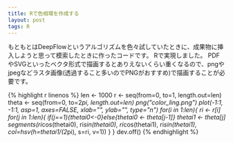 ```yaml
---
title: Rで色相環を作成する
layout: post
tags: R
---
```


もともとはDeepFlowというアルゴリズムを色々試していたときに、成果物に挿入しようと思って模索したときに作ったコードです。
Rで実現しました。
PDFやSVGといったベクタ形式で描画するとありえないくらい重くなるので、pngやjpegなどラスタ画像(透過すること多いのでPNGがおすすめ)で描画することが必要です。

{% highlight r linenos %}
len <- 1000
r <- seq(from=0, to=1, length.out=len)
theta <- seq(from=0, to=2*pi, length.out=len)
png("color_ling.png")
plot(-1:1, -1:1, asp=1, axes=FALSE, xlab="", ylab="", type="n")
for(i in 1:len){
    ri <- r[i]
    for(j in 1:len){
        if(j==1){thetai0<-0}else{thetai0 <- theta[j-1]}
        thetai1 <- theta[j]
        segments(ri*cos(thetai0), ri*sin(thetai0), ri*cos(thetai1), ri*sin(thetai1), col=hsv(h=thetai1/(2*pi), s=ri, v=1))
    }
}
dev.off()
{% endhighlight %}
